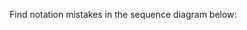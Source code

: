 <panel header="{{ icon_Q }} Find notation errors in Sequence Diagram">
<question>

Find notation mistakes in the sequence diagram below:

<pic src="{{baseUrl}}/modeling/modelingBehaviors/sequenceDiagramsBasic/images/notationMistakes.png" width="500"/>

</question>
</panel>
